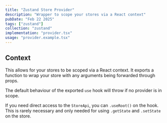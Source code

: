 ```yaml
---
title: "Zustand Store Provider"
description: "Wrapper to scope your stores via a React context"
pubDate: "Feb 22 2025"
tags: ["zustand"]
collection: "zustand"
implementation: "provider.tsx"
usage: "provider.example.tsx"
---
```


## Context

This allows for your stores to be scoped via a React context. It exports a function to wrap your store with any arguments being forwarded through props.

The default behaviour of the exported `use` hook will throw if no provider is in scope.

If you need direct access to the `StoreApi`, you can `.useRoot()` on the hook. This is rarely necessary and only needed for using `.getState` and `.setState` on the store.
